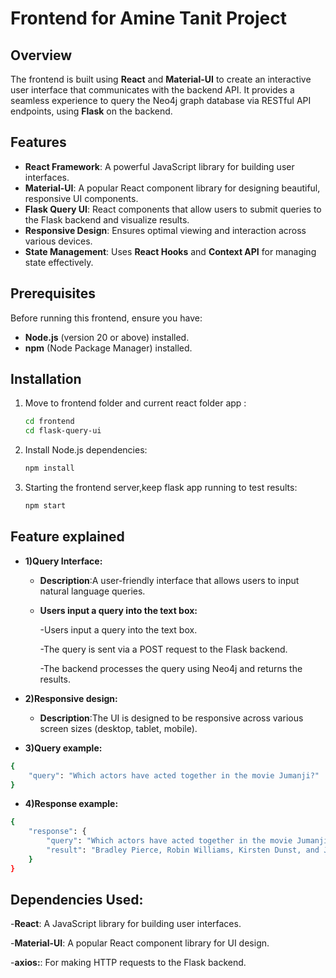 # Frontend for Amine Tanit Project

## Overview
The frontend is built using **React** and **Material-UI** to create an interactive user interface that communicates with the backend API. It provides a seamless experience to query the Neo4j graph database via RESTful API endpoints, using **Flask** on the backend.

## Features
- **React Framework**: A powerful JavaScript library for building user interfaces.
- **Material-UI**: A popular React component library for designing beautiful, responsive UI components.
- **Flask Query UI**: React components that allow users to submit queries to the Flask backend and visualize results.
- **Responsive Design**: Ensures optimal viewing and interaction across various devices.
- **State Management**: Uses **React Hooks** and **Context API** for managing state effectively.

## Prerequisites
Before running this frontend, ensure you have:
- **Node.js** (version 20 or above) installed.
- **npm** (Node Package Manager) installed.

## Installation
1. Move to frontend folder and current react folder app :
   ```bash
   cd frontend
   cd flask-query-ui
   ```
2. Install Node.js dependencies:
   ```bash
   npm install
   ```
3. Starting the frontend server,keep flask app running to test results:
   ```bash
   npm start
   ```
## Feature explained
- **1)Query Interface:**
  - **Description**:A user-friendly interface that allows users to input natural language queries.
  - **Users input a query into the text box:**
    
    -Users input a query into the text box.

    
    -The query is sent via a POST request to the Flask backend.

    -The backend processes the query using Neo4j and returns the   results.

- **2)Responsive design:**
  - **Description**:The UI is designed to be responsive across various screen sizes (desktop, tablet, mobile).

- **3)Query example:**
```bash
{
    "query": "Which actors have acted together in the movie Jumanji?"
}


````
- **4)Response example:**
```bash
{
    "response": {
        "query": "Which actors have acted together in the movie Jumanji?",
        "result": "Bradley Pierce, Robin Williams, Kirsten Dunst, and Jonathan Hyde  have acted together in the movie Jumanji.  \n"
    }
}


````

## Dependencies Used:
-**React**: A JavaScript library for building user interfaces.

-**Material-UI**: A popular React component library for UI design.

-**axios:**: For making HTTP requests to the Flask backend.
















